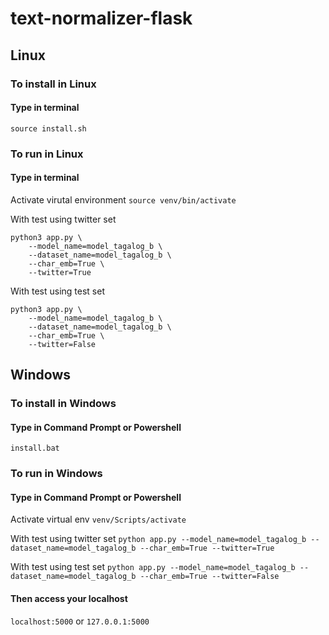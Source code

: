 # text-normalizer-flask

## Linux
### To install in Linux
#### Type in terminal
`source install.sh`

### To run in Linux
#### Type in terminal
Activate virutal environment
`source venv/bin/activate`


With test using twitter set
```
python3 app.py \
    --model_name=model_tagalog_b \
    --dataset_name=model_tagalog_b \
    --char_emb=True \
    --twitter=True
```


With test using test set
```
python3 app.py \
    --model_name=model_tagalog_b \
    --dataset_name=model_tagalog_b \
    --char_emb=True \
    --twitter=False
```


## Windows
### To install in Windows
#### Type in Command Prompt or Powershell
`install.bat`


### To run in Windows
#### Type in Command Prompt or Powershell
Activate virtual env
`venv/Scripts/activate`

With test using twitter set
`python app.py --model_name=model_tagalog_b --dataset_name=model_tagalog_b --char_emb=True --twitter=True`

With test using test set
`python app.py --model_name=model_tagalog_b --dataset_name=model_tagalog_b --char_emb=True --twitter=False`


#### Then access your localhost
`localhost:5000`
or
`127.0.0.1:5000`

